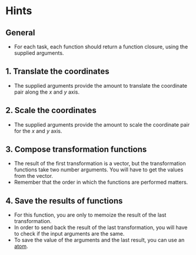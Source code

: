 # Hints

## General

- For each task, each function should return a function closure, using the supplied arguments.

## 1. Translate the coordinates

- The supplied arguments provide the amount to translate the coordinate pair along the _x_ and _y_ axis.

## 2. Scale the coordinates

- The supplied arguments provide the amount to scale the coordinate pair for the _x_ and _y_ axis.

## 3. Compose transformation functions

- The result of the first transformation is a vector, but the transformation functions take two number arguments. You will have to get the values from the vector.
- Remember that the order in which the functions are performed matters.

## 4. Save the results of functions

- For this function, you are only to memoize the result of the last transformation.
- In order to send back the result of the last transformation, you will have to check if the input arguments are the same.
- To save the value of the arguments and the last result, you can use an [atom][atoms].

[atoms]: https://clojure.org/reference/atoms